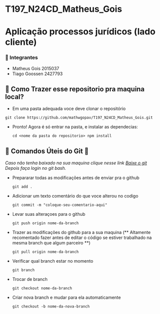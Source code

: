 # T197_N24CD_Matheus_Gois
# Aplicação processos jurídicos (lado cliente)
### 🔷 Integrantes

* Matheus Gois 2015037
* Tiago Goossen 2427793

## 🔷 Como Trazer esse repositorio pra maquina local?
 
- Em uma pasta adequada voce deve clonar o repositório

 `git clone https://github.com/mathwgopav/T197_N24CD_Matheus_Gois.git`

- Pronto! Agora é só entrar na pasta, e instalar as dependecias:

  `
  cd <nome da pasta do repositorio>
  npm install
  `


## 🔶 Comandos Úteis do Git 🤟

  *Caso não tenha baixado na sua maquina clique nesse link [Baixe o git](https://git-scm.com/downloads)
  Depois faça login no git bash.*

- Prepararar todas as modificações antes de enviar pra o github
  
  `git add .`

- Adicionar um texto comentário do que voce alterou no codigo
  
  `git commit -m "coloque-seu-comentario-aqui"`

- Levar suas alteraçoes para o github
  
  `git push origin nome-da-branch`

- Trazer as modificações do github para a sua maquina (** Altamente recomentado fazer antes de editar o código se estiver trabalhado na mesma branch que algum parceiro **)
  
  `git pull origin nome-da-branch`

- Verificar qual branch estar no momento
  
  `git branch`

- Trocar de branch
  
  `git checkout nome-da-branch`

- Criar nova branch e mudar para ela automaticamente
  
  `git checkout -b nome-da-nova-branch`
  

